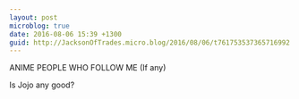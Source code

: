 ```yaml
---
layout: post
microblog: true
date: 2016-08-06 15:39 +1300
guid: http://JacksonOfTrades.micro.blog/2016/08/06/t761753537365716992.html
---
```

ANIME PEOPLE WHO FOLLOW ME (If any)
 
Is Jojo any good?

